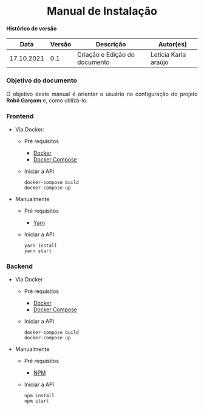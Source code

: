 # <center>  Manual de Instalação

#### Histórico de versão<br>

|      Data      | Versão | Descrição | Autor(es)|
| -------------- | --------- | --------- | -------- |
| 17.10.2021     |    0.1    | Criação e Edição do documento| Letícia Karla araújo |

### Objetivo do documento

<div align="justify">O objetivo deste manual é orientar o usuário na configuração do projeto <b>Robô Garçom</b> e, como utilizá-lo.</div>

### Frontend
* Via Docker:
    * Pré requisitos
        - [Docker](https://docs.docker.com/engine/install/ubuntu/)
        - [Docker Compose](https://docs.docker.com/compose/install/)

    * Iniciar a API

        ```shell
        docker-compose build
        docker-compose up
        ```

* Manualmente
    * Pré requisitos
        -  [Yarn](https://classic.yarnpkg.com/lang/en/docs/install/#windows-stable)
        
    * Iniciar a API
        ```shell
        yarn install
        yarn start
        ```

### Backend
* Via Docker
    * Pré requisitos
        - [Docker](https://docs.docker.com/engine/install/ubuntu/)
        - [Docker Compose](https://docs.docker.com/compose/install/)

    * Iniciar a API

        ```shell
        docker-compose build
        docker-compose up
        ```
* Manualmente
    * Pré requisitos
        -  [NPM](https://nodejs.org/en/download/current/)
        
    * Iniciar a API
        ```shell
        npm install
        npm start
        ```

